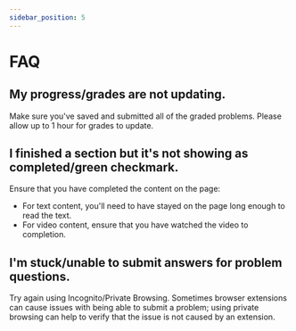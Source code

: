 ```yaml
---
sidebar_position: 5
---
```


# FAQ

## My progress/grades are not updating.

Make sure you've saved and submitted all of the graded problems. Please allow up to 1 hour for grades to update.

## I finished a section but it's not showing as completed/green checkmark.

Ensure that you have completed the content on the page:

- For text content, you'll need to have stayed on the page long enough to read the text.
- For video content, ensure that you have watched the video to completion.

## I'm stuck/unable to submit answers for problem questions.

Try again using Incognito/Private Browsing.
Sometimes browser extensions can cause issues with being able to submit a problem; using private browsing can help
to verify that the issue is not caused by an extension.
